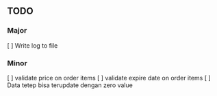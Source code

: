 ## TODO

### Major
[ ] Write log to file
### Minor
[ ] validate price on order items
[ ] validate expire date on order items
[ ] Data tetep bisa terupdate dengan zero value
